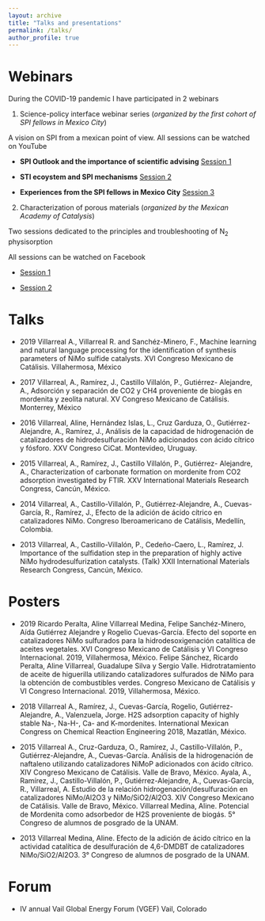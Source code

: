 ```yaml
---
layout: archive
title: "Talks and presentations"
permalink: /talks/
author_profile: true
---
```


Webinars
====== 

During the COVID-19 pandemic I have participated in 2 webinars 

1. Science-policy interface webinar series (_organized by the first cohort of SPI fellows in Mexico City_)

A vision on SPI from a mexican point of view. All sessions can be watched on YouTube

* **SPI Outlook and the importance of scientific advising** [Session 1](https://www.youtube.com/watch?v=CzRPqKp1QG4&t=22s)

* **STI ecoystem and SPI mechanisms** [Session 2](https://www.youtube.com/watch?v=JlfNC7f-Qsg)

* **Experiences from the SPI fellows in Mexico City** [Session 3](https://www.youtube.com/watch?v=SpZiNoR206I&t=2s)

2. Characterization of porous materials (_organized by the Mexican Academy of Catalysis_)

Two sessions dedicated to the principles and troubleshooting of N<sub>2</sub> physisorption

All sessions can be watched on Facebook
* [Session 1](https://www.facebook.com/sara.acat.58/videos/332656437707081)

* [Session 2](https://www.facebook.com/sara.acat.58/videos/333986820907376)

Talks
======
* 2019
Villarreal A., Villarreal R. and Sanchéz-Minero, F., Machine learning and natural language processing for the identification of synthesis parameters of NiMo sulfide catalysts. XVI Congreso Mexicano de Catálisis. Villahermosa, México

* 2017
Villarreal, A., Ramírez, J., Castillo Villalón, P., Gutiérrez- Alejandre, A., Adsorción y separación de CO2 y CH4 proveniente de biogás en mordenita y zeolita natural. XV Congreso Mexicano de Catálisis. Monterrey, México

* 2016
Villarreal, Aline, Hernández Islas, L., Cruz Garduza, O., Gutiérrez- Alejandre, A., Ramírez, J., Análisis de la capacidad de hidrogenación de catalizadores de hidrodesulfuración NiMo adicionados con ácido cítrico y fósforo. XXV Congreso CiCat. Montevideo, Uruguay.

* 2015
Villarreal, A., Ramírez, J., Castillo Villalón, P., Gutiérrez- Alejandre, A., Characterization of carbonate formation on mordenite from CO2 adsorption investigated by FTIR. XXV International Materials Research Congress, Cancún, México.

* 2014
Villarreal, A., Castillo-Villalón, P., Gutiérrez-Alejandre, A., Cuevas-García, R., Ramírez, J., Efecto de la adición de ácido cítrico en catalizadores NiMo. Congreso Iberoamericano de Catálisis, Medellín, Colombia.

* 2013
Villarreal, A., Castillo-Villalón, P., Cedeño-Caero, L., Ramírez, J. Importance of the sulfidation step in the preparation of highly active NiMo hydrodesulfurization catalysts. (Talk) XXII International Materials Research Congress, Cancún, México.

Posters
======
* 2019
Ricardo Peralta, Aline Villarreal Medina, Felipe Sanchéz-Minero, Aída Gutiérrez Alejandre y Rogelio Cuevas-García. Efecto del soporte en catalizadores NiMo sulfurados para la hidrodesoxigenación catalítica de aceites vegetales. XVI Congreso Mexicano de Catálisis y VI Congreso Internacional. 2019, Villahermosa, México.
Felipe Sánchez, Ricardo Peralta, Aline Villarreal, Guadalupe Silva y Sergio Valle. Hidrotratamiento de aceite de higuerilla utilizando catalizadores sulfurados de NiMo para la obtención de combustibles verdes. Congreso Mexicano de Catálisis y VI Congreso Internacional. 2019, Villahermosa, México.

* 2018
Villarreal A., Ramírez, J., Cuevas-García, Rogelio, Gutiérrez-Alejandre, A., Valenzuela, Jorge. H2S adsorption capacity of highly stable Na-, Na-H-, Ca- and K-mordenites. International Mexican Congress on Chemical Reaction Engineering 2018, Mazatlán, México.

* 2015
Villarreal A., Cruz-Garduza, O., Ramírez, J., Castillo-Villalón, P., Gutiérrez-Alejandre, A., Cuevas-García. Análisis de la hidrogenación de naftaleno utilizando catalizadores NiMoP adicionados con ácido cítrico. XIV Congreso Mexicano de Catálisis. Valle de Bravo, México.
Ayala, A., Ramírez, J., Castillo-Villalón, P., Gutiérrez-Alejandre, A., Cuevas-García, R., Villarreal, A. Estudio de la relación hidrogenación/desulfuración en catalizadores NiMo/Al2O3 y NiMo/SiO2/Al2O3. XIV Congreso Mexicano de Catálisis. Valle de Bravo, México.
Villarreal Medina, Aline. Potencial de Mordenita como adsorbedor de H2S proveniente de biogás. 5° Congreso de alumnos de posgrado de la UNAM.

* 2013
Villarreal Medina, Aline. Efecto de la adición de ácido cítrico en la actividad catalítica de desulfuración de 4,6-DMDBT de catalizadores NiMo/SiO2/Al2O3. 3° Congreso de alumnos de posgrado de la UNAM.

Forum
=======
* IV annual Vail Global Energy Forum (VGEF)
Vail, Colorado 
